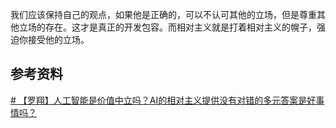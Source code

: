 我们应该保持自己的观点，如果他是正确的，可以不认可其他的立场，但是尊重其他立场的存在。这才是真正的开发包容。而相对主义就是打着相对主义的幌子，强迫你接受他的立场。

## 参考资料
[# 【罗翔】人工智能是价值中立吗？AI的相对主义提供没有对错的多元答案是好事情吗？](https://www.bilibili.com/video/BV1PbEnzfEP2/?share_source=copy_web&vd_source=d8165ccc8db4f797937e2198122cfca4)

